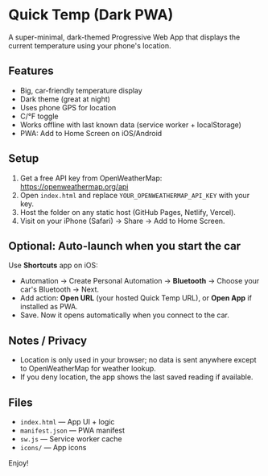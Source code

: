 # Quick Temp (Dark PWA)
A super-minimal, dark-themed Progressive Web App that displays the current temperature using your phone's location.

## Features
- Big, car-friendly temperature display
- Dark theme (great at night)
- Uses phone GPS for location
- C/°F toggle
- Works offline with last known data (service worker + localStorage)
- PWA: Add to Home Screen on iOS/Android

## Setup
1. Get a free API key from OpenWeatherMap: https://openweathermap.org/api
2. Open `index.html` and replace `YOUR_OPENWEATHERMAP_API_KEY` with your key.
3. Host the folder on any static host (GitHub Pages, Netlify, Vercel).
4. Visit on your iPhone (Safari) → Share → Add to Home Screen.

## Optional: Auto-launch when you start the car
Use **Shortcuts** app on iOS:
- Automation → Create Personal Automation → **Bluetooth** → Choose your car's Bluetooth → Next.
- Add action: **Open URL** (your hosted Quick Temp URL), or **Open App** if installed as PWA.
- Save. Now it opens automatically when you connect to the car.

## Notes / Privacy
- Location is only used in your browser; no data is sent anywhere except to OpenWeatherMap for weather lookup.
- If you deny location, the app shows the last saved reading if available.

## Files
- `index.html` — App UI + logic
- `manifest.json` — PWA manifest
- `sw.js` — Service worker cache
- `icons/` — App icons

Enjoy!
